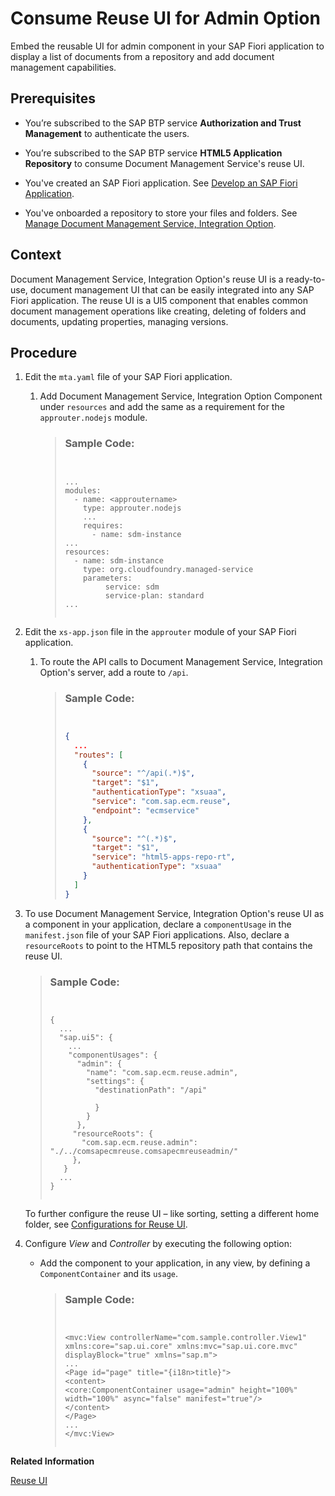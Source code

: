 <!-- loio00af52a4449b469c8b548723589aba0b -->

# Consume Reuse UI for Admin Option

Embed the reusable UI for admin component in your SAP Fiori application to display a list of documents from a repository and add document management capabilities.



<a name="loio00af52a4449b469c8b548723589aba0b__prereq_khs_twv_slb"/>

## Prerequisites

-   You’re subscribed to the SAP BTP service **Authorization and Trust Management** to authenticate the users.

-   You’re subscribed to the SAP BTP service **HTML5 Application Repository** to consume Document Management Service's reuse UI.

-   You've created an SAP Fiori application. See [Develop an SAP Fiori Application](https://help.sap.com/viewer/9d1db9835307451daa8c930fbd9ab264/Cloud/en-US/61c7416594984034a5676e63a6494ba1.html).

-   You've onboarded a repository to store your files and folders. See [Manage Document Management Service, Integration Option](manage-document-management-service-integration-option-64fa80a.md).




## Context

Document Management Service, Integration Option's reuse UI is a ready-to-use, document management UI that can be easily integrated into any SAP Fiori application. The reuse UI is a UI5 component that enables common document management operations like creating, deleting of folders and documents, updating properties, managing versions.



## Procedure

1.  Edit the `mta.yaml` file of your SAP Fiori application.

    1.  Add Document Management Service, Integration Option Component under `resources` and add the same as a requirement for the `approuter.nodejs` module.

        > ### Sample Code:  
        > ```
        > 
        > 
        > ...
        > modules:
        >   - name: <approutername>
        >     type: approuter.nodejs
        >     ...
        >     requires:
        >       - name: sdm-instance
        > ...
        > resources:
        > 	- name: sdm-instance
        > 	  type: org.cloudfoundry.managed-service
        > 	  parameters:
        >          service: sdm
        >          service-plan: standard   	
        > ...
        > 
        > 
        > ```


2.  Edit the `xs-app.json` file in the `approuter` module of your SAP Fiori application.

    1.  To route the API calls to Document Management Service, Integration Option's server, add a route to `/api`.

        > ### Sample Code:  
        > ```json
        > 
        > 
        > {
        > 	...
        >   "routes": [
        >     {
        >       "source": "^/api(.*)$",
        >       "target": "$1",
        >       "authenticationType": "xsuaa",
        >       "service": "com.sap.ecm.reuse",
        >       "endpoint": "ecmservice"
        >     },
        >     {
        >       "source": "^(.*)$",
        >       "target": "$1",
        >       "service": "html5-apps-repo-rt",
        >       "authenticationType": "xsuaa"
        >     }
        >   ]
        > }
        > 
        > 
        > ```


3.  To use Document Management Service, Integration Option's reuse UI as a component in your application, declare a `componentUsage` in the `manifest.json` file of your SAP Fiori applications. Also, declare a `resourceRoots` to point to the HTML5 repository path that contains the reuse UI.

    > ### Sample Code:  
    > ```
    > 
    > 
    > {
    >   ...
    >   "sap.ui5": {
    >     ...
    >     "componentUsages": {
    >       "admin": {
    >         "name": "com.sap.ecm.reuse.admin",
    >         "settings": {
    >           "destinationPath": "/api"
    > 
    >           }
    >         }
    >       },
    >      "resourceRoots": {
    >        "com.sap.ecm.reuse.admin": "./../comsapecmreuse.comsapecmreuseadmin/"
    >      },
    >    }
    >   ...
    > }
    > 
    > 
    > ```

    To further configure the reuse UI – like sorting, setting a different home folder, see [Configurations for Reuse UI](configurations-for-reuse-ui-c91ec16.md).

4.  Configure *View* and *Controller* by executing the following option:

    -   Add the component to your application, in any view, by defining a `ComponentContainer` and its `usage`.

        > ### Sample Code:  
        > ```
        > 
        > 
        > <mvc:View controllerName="com.sample.controller.View1" xmlns:core="sap.ui.core" xmlns:mvc="sap.ui.core.mvc" displayBlock="true" xmlns="sap.m">
        > ...
        > <Page id="page" title="{i18n>title}">
        > <content>
        > <core:ComponentContainer usage="admin" height="100%" width="100%" async="false" manifest="true"/>
        > </content>
        > </Page>
        > ...
        > </mvc:View>
        > 
        > 
        > ```



**Related Information**  


[Reuse UI](reuse-ui-c41e52e.md)


